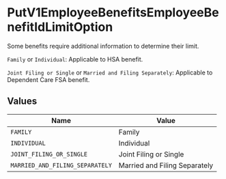 # PutV1EmployeeBenefitsEmployeeBenefitIdLimitOption

Some benefits require additional information to determine
their limit.

`Family` or `Individual`: Applicable to HSA benefit.

`Joint Filing or Single` or `Married and Filing Separately`: Applicable to Dependent Care FSA benefit.


## Values

| Name                            | Value                           |
| ------------------------------- | ------------------------------- |
| `FAMILY`                        | Family                          |
| `INDIVIDUAL`                    | Individual                      |
| `JOINT_FILING_OR_SINGLE`        | Joint Filing or Single          |
| `MARRIED_AND_FILING_SEPARATELY` | Married and Filing Separately   |